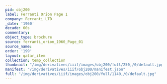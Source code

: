 ```yaml
---
pid: obj200
label: Ferranti Orion Page 1
company: Ferranti LTD
_date: '1960'
decade: 60s
commentary:
object_type: brochure
source: ferranti_orion_1960_Page_01
source_name:
order: '199'
layout: qatar_item
collection: temp_collection
thumbnail: "/img/derivatives/iiif/images/obj200/full/250,/0/default.jpg"
manifest: "/img/derivatives/iiif/obj200/manifest.json"
full: "/img/derivatives/iiif/images/obj200/full/1140,/0/default.jpg"
---
```

